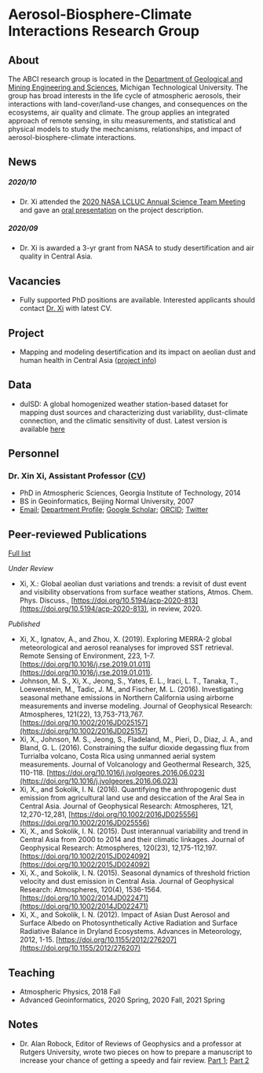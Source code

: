 # Aerosol-Biosphere-Climate Interactions Research Group

## About
The ABCI research group is located in the [Department of Geological and Mining Engineering and Sciences](https://www.mtu.edu/geo/), Michigan Technological University. The group has broad interests in the life cycle of atmospheric aerosols, their interactions with land-cover/land-use changes, and consequences on the ecosystems, air quality and climate. The group applies an integrated approach of remote sensing, in situ measurements, and statistical and physical models to study the mechcanisms, relationships, and impact of aerosol-biosphere-climate interactions.

## News
##### 2020/10
- Dr. Xi attended the [2020 NASA LCLUC Annual Science Team Meeting](https://lcluc.umd.edu/meetings/2020-nasa-lcluc-annual-science-team-meeting?page=) and gave an [oral presentation](https://lcluc.umd.edu/sites/default/files/lcluc_documents/STM%20D3%202%20fINAL%20v4%20Day3_XinXi.pdf) on the project description.

##### 2020/09
- Dr. Xi is awarded a 3-yr grant from NASA to study desertification and air quality in Central Asia. 

## Vacancies
- Fully supported PhD positions are available. Interested applicants should contact [Dr. Xi](mailto:xinxi@mtu.edu) with latest CV.

## Project
- Mapping and modeling desertification and its impact on aeolian dust and human health in Central Asia ([project info](https://lcluc.umd.edu/projects/mapping-and-modeling-desertification-and-its-impact-aeolian-dust-and-human-health-central))

## Data
- duISD: A global homogenized weather station-based dataset for mapping dust sources and characterizing dust variability, dust-climate connection, and the climatic sensitivity of dust. Latest version is available [here](http://dx.doi.org/10.5281/zenodo.4107346)

## Personnel
### Dr. Xin Xi, Assistant Professor ([CV](/abci/cvxi))
- PhD in Atmospheric Sciences, Georgia Institute of Technology, 2014
- BS in Geoinformatics, Beijing Normal University, 2007
- [Email](mailto:xinxi@mtu.edu); [Department Profile](https://www.mtu.edu/geo/department/faculty/xi-xin/); [Google Scholar](https://scholar.google.com/citations?user=_NHQ-9MAAAAJ&hl=en); [ORCID](https://orcid.org/0000-0003-3804-2735); [Twitter](https://twitter.com/_xin_xi)

## Peer-reviewed Publications
[Full list](https://scholar.google.com/citations?user=_NHQ-9MAAAAJ&hl=en)

*Under Review*
* Xi, X.: Global aeolian dust variations and trends: a revisit of dust event and visibility observations from surface weather stations, Atmos. Chem. Phys. Discuss., [https://doi.org/10.5194/acp-2020-813](https://doi.org/10.5194/acp-2020-813), in review, 2020.

*Published*
* Xi, X., Ignatov, A., and Zhou, X. (2019). Exploring MERRA-2 global meteorological and aerosol reanalyses for improved SST retrieval. Remote Sensing of Environment, 223, 1-7. [https://doi.org/10.1016/j.rse.2019.01.011](https://doi.org/10.1016/j.rse.2019.01.011).
* Johnson, M. S., Xi, X., Jeong, S., Yates, E. L., Iraci, L. T., Tanaka, T., Loewenstein, M., Tadic, J. M., and Fischer, M. L. (2016). Investigating seasonal methane emissions in Northern California using airborne measurements and inverse modeling. Journal of Geophysical Research: Atmospheres, 121(22), 13,753-713,767. [https://doi.org/10.1002/2016JD025157](https://doi.org/10.1002/2016JD025157)
* Xi, X., Johnson, M. S., Jeong, S., Fladeland, M., Pieri, D., Diaz, J. A., and Bland, G. L. (2016). Constraining the sulfur dioxide degassing flux from Turrialba volcano, Costa Rica using unmanned aerial system measurements. Journal of Volcanology and Geothermal Research, 325, 110-118. [https://doi.org/10.1016/j.jvolgeores.2016.06.023](https://doi.org/10.1016/j.jvolgeores.2016.06.023)
* Xi, X., and Sokolik, I. N. (2016). Quantifying the anthropogenic dust emission from agricultural land use and desiccation of the Aral Sea in Central Asia. Journal of Geophysical Research: Atmospheres, 121, 12,270-12,281, [https://doi.org/10.1002/2016JD025556](https://doi.org/10.1002/2016JD025556)
* Xi, X., and Sokolik, I. N. (2015). Dust interannual variability and trend in Central Asia from 2000 to 2014 and their climatic linkages. Journal of Geophysical Research: Atmospheres, 120(23), 12,175-112,197. [https://doi.org/10.1002/2015JD024092](https://doi.org/10.1002/2015JD024092)
* Xi, X., and Sokolik, I. N. (2015). Seasonal dynamics of threshold friction velocity and dust emission in Central Asia. Journal of Geophysical Research: Atmospheres, 120(4), 1536-1564. [https://doi.org/10.1002/2014JD022471](https://doi.org/10.1002/2014JD022471)
* Xi, X., and Sokolik, I. N. (2012). Impact of Asian Dust Aerosol and Surface Albedo on Photosynthetically Active Radiation and Surface Radiative Balance in Dryland Ecosystems. Advances in Meteorology, 2012, 1-15. [https://doi.org/10.1155/2012/276207](https://doi.org/10.1155/2012/276207)

## Teaching
- Atmospheric Physics, 2018 Fall
- Advanced Geoinformatics, 2020 Spring, 2020 Fall, 2021 Spring

## Notes
- Dr. Alan Robock, Editor of Reviews of Geophysics and a professor at Rutgers University, wrote two pieces on how to prepare a manuscript to increase your chance of getting a speedy and fair review. [Part 1](https://eos.org/editors-vox/getting-your-paper-published-part-1-dont-annoy-the-reviewers); [Part 2](https://eos.org/editors-vox/getting-your-paper-published-part-2-good-grammar-clear-figures)
